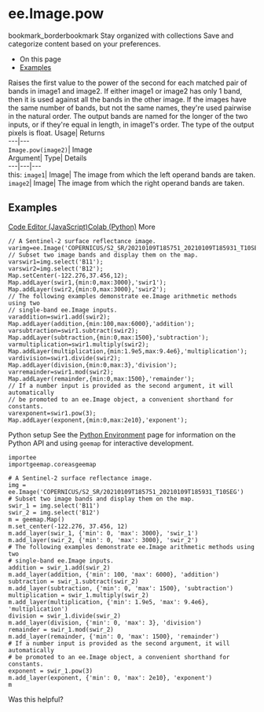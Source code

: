  
#  ee.Image.pow
bookmark_borderbookmark Stay organized with collections  Save and categorize content based on your preferences.
  * On this page
  * [Examples](https://developers.google.com/earth-engine/apidocs/ee-image-pow#examples)


Raises the first value to the power of the second for each matched pair of bands in image1 and image2. If either image1 or image2 has only 1 band, then it is used against all the bands in the other image. If the images have the same number of bands, but not the same names, they're used pairwise in the natural order. The output bands are named for the longer of the two inputs, or if they're equal in length, in image1's order. The type of the output pixels is float. 
Usage| Returns  
---|---  
`Image.pow(image2)`| Image  
Argument| Type| Details  
---|---|---  
this: `image1`| Image| The image from which the left operand bands are taken.  
`image2`| Image| The image from which the right operand bands are taken.  
## Examples
[Code Editor (JavaScript)](https://developers.google.com/earth-engine/apidocs/ee-image-pow#code-editor-javascript-sample)[Colab (Python)](https://developers.google.com/earth-engine/apidocs/ee-image-pow#colab-python-sample) More
```
// A Sentinel-2 surface reflectance image.
varimg=ee.Image('COPERNICUS/S2_SR/20210109T185751_20210109T185931_T10SEG');
// Subset two image bands and display them on the map.
varswir1=img.select('B11');
varswir2=img.select('B12');
Map.setCenter(-122.276,37.456,12);
Map.addLayer(swir1,{min:0,max:3000},'swir1');
Map.addLayer(swir2,{min:0,max:3000},'swir2');
// The following examples demonstrate ee.Image arithmetic methods using two
// single-band ee.Image inputs.
varaddition=swir1.add(swir2);
Map.addLayer(addition,{min:100,max:6000},'addition');
varsubtraction=swir1.subtract(swir2);
Map.addLayer(subtraction,{min:0,max:1500},'subtraction');
varmultiplication=swir1.multiply(swir2);
Map.addLayer(multiplication,{min:1.9e5,max:9.4e6},'multiplication');
vardivision=swir1.divide(swir2);
Map.addLayer(division,{min:0,max:3},'division');
varremainder=swir1.mod(swir2);
Map.addLayer(remainder,{min:0,max:1500},'remainder');
// If a number input is provided as the second argument, it will automatically
// be promoted to an ee.Image object, a convenient shorthand for constants.
varexponent=swir1.pow(3);
Map.addLayer(exponent,{min:0,max:2e10},'exponent');
```
Python setup
See the [ Python Environment](https://developers.google.com/earth-engine/guides/python_install) page for information on the Python API and using `geemap` for interactive development.
```
importee
importgeemap.coreasgeemap
```
```
# A Sentinel-2 surface reflectance image.
img = ee.Image('COPERNICUS/S2_SR/20210109T185751_20210109T185931_T10SEG')
# Subset two image bands and display them on the map.
swir_1 = img.select('B11')
swir_2 = img.select('B12')
m = geemap.Map()
m.set_center(-122.276, 37.456, 12)
m.add_layer(swir_1, {'min': 0, 'max': 3000}, 'swir_1')
m.add_layer(swir_2, {'min': 0, 'max': 3000}, 'swir_2')
# The following examples demonstrate ee.Image arithmetic methods using two
# single-band ee.Image inputs.
addition = swir_1.add(swir_2)
m.add_layer(addition, {'min': 100, 'max': 6000}, 'addition')
subtraction = swir_1.subtract(swir_2)
m.add_layer(subtraction, {'min': 0, 'max': 1500}, 'subtraction')
multiplication = swir_1.multiply(swir_2)
m.add_layer(multiplication, {'min': 1.9e5, 'max': 9.4e6}, 'multiplication')
division = swir_1.divide(swir_2)
m.add_layer(division, {'min': 0, 'max': 3}, 'division')
remainder = swir_1.mod(swir_2)
m.add_layer(remainder, {'min': 0, 'max': 1500}, 'remainder')
# If a number input is provided as the second argument, it will automatically
# be promoted to an ee.Image object, a convenient shorthand for constants.
exponent = swir_1.pow(3)
m.add_layer(exponent, {'min': 0, 'max': 2e10}, 'exponent')
m
```

Was this helpful?
